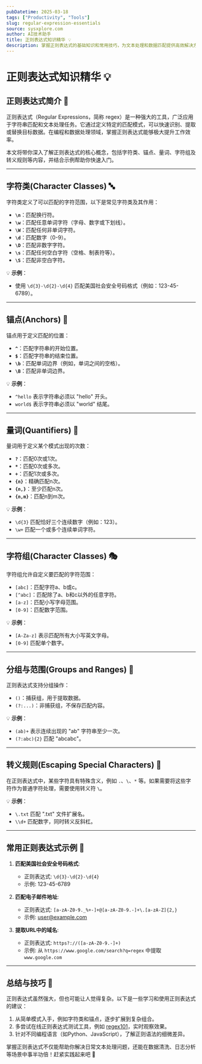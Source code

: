 ```yaml
---
pubDatetime: 2025-03-18
tags: ["Productivity", "Tools"]
slug: regular-expression-essentials
source: sysxplore.com
author: AI技术助手
title: 正则表达式知识精华 💡
description: 掌握正则表达式的基础知识和常用技巧，为文本处理和数据匹配提供高效解决方案。
---
```


# 正则表达式知识精华 💡

## 正则表达式简介 📜

正则表达式（Regular Expressions，简称 regex）是一种强大的工具，广泛应用于字符串匹配和文本处理任务。它通过定义特定的匹配模式，可以快速识别、提取或替换目标数据。在编程和数据处理领域，掌握正则表达式能够极大提升工作效率。

本文将带你深入了解正则表达式的核心概念，包括字符类、锚点、量词、字符组及转义规则等内容，并结合示例帮助你快速入门。

---

## 字符类(Character Classes) 🔤

字符类定义了可以匹配的字符范围，以下是常见字符类及其作用：

- **`\n`**：匹配换行符。
- **`\w`**：匹配任意单词字符（字母、数字或下划线）。
- **`\W`**：匹配任何非单词字符。
- **`\d`**：匹配数字（0-9）。
- **`\D`**：匹配非数字字符。
- **`\s`**：匹配任何空白字符（空格、制表符等）。
- **`\S`**：匹配非空白字符。

💡 **示例**：

- 使用 `\d{3}-\d{2}-\d{4}` 匹配美国社会安全号码格式（例如：123-45-6789）。

---

## 锚点(Anchors) 📌

锚点用于定义匹配的位置：

- **`^`**：匹配字符串的开始位置。
- **`$`**：匹配字符串的结束位置。
- **`\b`**：匹配单词边界（例如，单词之间的空格）。
- **`\B`**：匹配非单词边界。

💡 **示例**：

- `^hello` 表示字符串必须以 "hello" 开头。
- `world$` 表示字符串必须以 "world" 结尾。

---

## 量词(Quantifiers) 🔢

量词用于定义某个模式出现的次数：

- **`?`**：匹配0次或1次。
- **`*`**：匹配0次或多次。
- **`+`**：匹配1次或多次。
- **`{n}`**：精确匹配n次。
- **`{n,}`**：至少匹配n次。
- **`{n,m}`**：匹配n到m次。

💡 **示例**：

- `\d{3}` 匹配恰好三个连续数字（例如：123）。
- `\w+` 匹配一个或多个连续单词字符。

---

## 字符组(Character Classes) 🎭

字符组允许自定义要匹配的字符范围：

- `[abc]`：匹配字符a、b或c。
- `[^abc]`：匹配除了a、b和c以外的任意字符。
- `[a-z]`：匹配小写字母范围。
- `[0-9]`：匹配数字范围。

💡 **示例**：

- `[A-Za-z]` 表示匹配所有大小写英文字母。
- `[0-9]` 匹配单个数字。

---

## 分组与范围(Groups and Ranges) 🧩

正则表达式支持分组操作：

- `()`：捕获组，用于提取数据。
- `(?:...)`：非捕获组，不保存匹配内容。

💡 **示例**：

- `(ab)+` 表示连续出现的 "ab" 字符串至少一次。
- `(?:abc){2}` 匹配 "abcabc"。

---

## 转义规则(Escaping Special Characters) 🔑

在正则表达式中，某些字符具有特殊含义，例如 `.`、`\`、`*` 等。如果需要将这些字符作为普通字符处理，需要使用转义符 `\`。

💡 **示例**：

- `\.txt` 匹配 ".txt" 文件扩展名。
- `\\d+` 匹配数字，同时转义反斜杠。

---

## 常用正则表达式示例 🌟

1. **匹配美国社会安全号码格式**:

   - 正则表达式: `\d{3}-\d{2}-\d{4}`
   - 示例: 123-45-6789

2. **匹配电子邮件地址**:

   - 正则表达式: `[a-zA-Z0-9._%+-]+@[a-zA-Z0-9.-]+\.[a-zA-Z]{2,}`
   - 示例: user@example.com

3. **提取URL中的域名**:
   - 正则表达式: `https?://([a-zA-Z0-9.-]+)`
   - 示例: 从 `https://www.google.com/search?q=regex` 中提取 `www.google.com`

---

## 总结与技巧 🎯

正则表达式虽然强大，但也可能让人觉得复杂。以下是一些学习和使用正则表达式的建议：

1. 从简单模式入手，例如字符类和锚点，逐步扩展到复杂组合。
2. 多尝试在线正则表达式测试工具，例如 [regex101](https://regex101.com)，实时观察效果。
3. 针对不同编程语言（如Python、JavaScript），了解正则语法的细微差异。

掌握正则表达式不仅能帮助你解决日常文本处理问题，还能在数据清洗、日志分析等场景中事半功倍！赶紧实践起来吧 🚀
